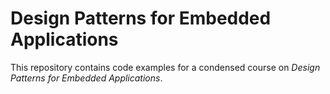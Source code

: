 # Design Patterns for Embedded Applications

This repository contains code examples for a condensed course on *Design Patterns for Embedded Applications*.





